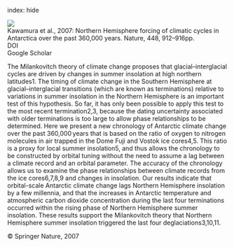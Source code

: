 index: hide

<div class="Citation">
    <div class="Citation-thumb CitationThumb-linked"  data-href="https://doi.org/10.1038/nature06015">
      <img src="https://static.claimspace.cloud/climate-study-static/refs/thumbs/5/Kawamura_et_al_2007-thumb.png" />
    </div>

  <div class="Citation-body">
    <div class="Citation-text">Kawamura et al., 2007: Northern Hemisphere forcing of climatic cycles in Antarctica over the past 360,000 years. <span class="Article-journal">Nature, </span><span class="Article-volume">448, </span>912–916pp.</div>
    <div class="Citation-links">
      <div class="CitationLink" data-href="https://doi.org/10.1038/nature06015">
        <div class="CitationLink-icon CitationLink-Doi"></div>
        <div class="CitationLink-text">DOI</div>
      </div>
      <div class="CitationLink" data-href="https://scholar.google.com/scholar?q=10.1038/nature06015">
        <div class="CitationLink-icon CitationLink-Scholar"></div>
        <div class="CitationLink-text">Google Scholar</div>
      </div>
    </div>
  </div>
</div>

The Milankovitch theory of climate change proposes that glacial–interglacial cycles are driven by changes in summer insolation at high northern latitudes1. The timing of climate change in the Southern Hemisphere at glacial–interglacial transitions (which are known as terminations) relative to variations in summer insolation in the Northern Hemisphere is an important test of this hypothesis. So far, it has only been possible to apply this test to the most recent termination2,3, because the dating uncertainty associated with older terminations is too large to allow phase relationships to be determined. Here we present a new chronology of Antarctic climate change over the past 360,000 years that is based on the ratio of oxygen to nitrogen molecules in air trapped in the Dome Fuji and Vostok ice cores4,5. This ratio is a proxy for local summer insolation5, and thus allows the chronology to be constructed by orbital tuning without the need to assume a lag between a climate record and an orbital parameter. The accuracy of the chronology allows us to examine the phase relationships between climate records from the ice cores6,7,8,9 and changes in insolation. Our results indicate that orbital-scale Antarctic climate change lags Northern Hemisphere insolation by a few millennia, and that the increases in Antarctic temperature and atmospheric carbon dioxide concentration during the last four terminations occurred within the rising phase of Northern Hemisphere summer insolation. These results support the Milankovitch theory that Northern Hemisphere summer insolation triggered the last four deglaciations3,10,11.

<div class="Citation-copy">
&copy; Springer Nature, 2007
</div>